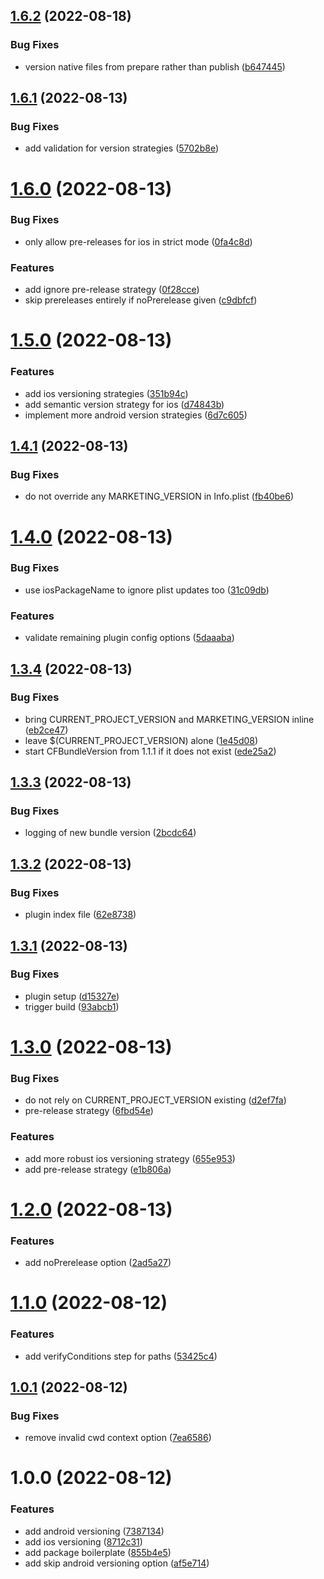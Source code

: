 ## [1.6.2](https://github.com/alexandermendes/semantic-release-react-native/compare/v1.6.1...v1.6.2) (2022-08-18)


### Bug Fixes

* version native files from prepare rather than publish ([b647445](https://github.com/alexandermendes/semantic-release-react-native/commit/b64744532620c6c1afa17d32c69fd942b991949e))

## [1.6.1](https://github.com/alexandermendes/semantic-release-react-native/compare/v1.6.0...v1.6.1) (2022-08-13)


### Bug Fixes

* add validation for version strategies ([5702b8e](https://github.com/alexandermendes/semantic-release-react-native/commit/5702b8e926fcbe7c652e7011a35b38179db7abc5))

# [1.6.0](https://github.com/alexandermendes/semantic-release-react-native/compare/v1.5.0...v1.6.0) (2022-08-13)


### Bug Fixes

* only allow pre-releases for ios in strict mode ([0fa4c8d](https://github.com/alexandermendes/semantic-release-react-native/commit/0fa4c8da132f87f650ead8f9afadd17c1e61563b))


### Features

* add ignore pre-release strategy ([0f28cce](https://github.com/alexandermendes/semantic-release-react-native/commit/0f28cce530b2df4fa25cfdfe7f7990ba5def8025))
* skip prereleases entirely if noPrerelease given ([c9dbfcf](https://github.com/alexandermendes/semantic-release-react-native/commit/c9dbfcf6228feb6ae733ca386d7a2d1f9cbe3052))

# [1.5.0](https://github.com/alexandermendes/semantic-release-react-native/compare/v1.4.1...v1.5.0) (2022-08-13)


### Features

* add ios versioning strategies ([351b94c](https://github.com/alexandermendes/semantic-release-react-native/commit/351b94c6cfb6ec02eff1f1e7ac172739d0acc96a))
* add semantic version strategy for ios ([d74843b](https://github.com/alexandermendes/semantic-release-react-native/commit/d74843bc9eceefdafe156a8c01c526b1ab5ac211))
* implement more android version strategies ([6d7c605](https://github.com/alexandermendes/semantic-release-react-native/commit/6d7c605f1f5f316c3a710870ee40038bdbdc4157))

## [1.4.1](https://github.com/alexandermendes/semantic-release-react-native/compare/v1.4.0...v1.4.1) (2022-08-13)


### Bug Fixes

* do not override any MARKETING_VERSION in Info.plist ([fb40be6](https://github.com/alexandermendes/semantic-release-react-native/commit/fb40be632b14320f541a929194a74ac6c94cbe7c))

# [1.4.0](https://github.com/alexandermendes/semantic-release-react-native/compare/v1.3.4...v1.4.0) (2022-08-13)


### Bug Fixes

* use iosPackageName to ignore plist updates too ([31c09db](https://github.com/alexandermendes/semantic-release-react-native/commit/31c09db1e26072a77da531ff385a51306ac92d9b))


### Features

* validate remaining plugin config options ([5daaaba](https://github.com/alexandermendes/semantic-release-react-native/commit/5daaaba09f9c86f43bf36d55023064231088cd61))

## [1.3.4](https://github.com/alexandermendes/semantic-release-react-native/compare/v1.3.3...v1.3.4) (2022-08-13)


### Bug Fixes

* bring CURRENT_PROJECT_VERSION and MARKETING_VERSION inline ([eb2ce47](https://github.com/alexandermendes/semantic-release-react-native/commit/eb2ce4799724a467ef36578a447054637957ef2f))
* leave $(CURRENT_PROJECT_VERSION) alone ([1e45d08](https://github.com/alexandermendes/semantic-release-react-native/commit/1e45d086873ab3a9267478b0ac14a3f0b5e5e648))
* start CFBundleVersion from 1.1.1 if it does not exist ([ede25a2](https://github.com/alexandermendes/semantic-release-react-native/commit/ede25a25687b482c1ec8db41716a598aec0d6781))

## [1.3.3](https://github.com/alexandermendes/semantic-release-react-native/compare/v1.3.2...v1.3.3) (2022-08-13)


### Bug Fixes

* logging of new bundle version ([2bcdc64](https://github.com/alexandermendes/semantic-release-react-native/commit/2bcdc642f676dccdd0e553139b09abcd8b3cea28))

## [1.3.2](https://github.com/alexandermendes/semantic-release-react-native/compare/v1.3.1...v1.3.2) (2022-08-13)


### Bug Fixes

* plugin index file ([62e8738](https://github.com/alexandermendes/semantic-release-react-native/commit/62e87382c9d491206cdc8c7d54b358958a43918c))

## [1.3.1](https://github.com/alexandermendes/semantic-release-react-native/compare/v1.3.0...v1.3.1) (2022-08-13)


### Bug Fixes

* plugin setup ([d15327e](https://github.com/alexandermendes/semantic-release-react-native/commit/d15327e4559febea033640a111b5d350cbdc1d57))
* trigger build ([93abcb1](https://github.com/alexandermendes/semantic-release-react-native/commit/93abcb1a70ddd0ee36f687b03eb317c70cb3cddd))

# [1.3.0](https://github.com/alexandermendes/semantic-release-react-native/compare/v1.2.0...v1.3.0) (2022-08-13)


### Bug Fixes

* do not rely on CURRENT_PROJECT_VERSION existing ([d2ef7fa](https://github.com/alexandermendes/semantic-release-react-native/commit/d2ef7fa190dba860fce23cd5c1ac0ff312397257))
* pre-release strategy ([6fbd54e](https://github.com/alexandermendes/semantic-release-react-native/commit/6fbd54e3921294703435328fcf22c431a7a77ce8))


### Features

* add more robust ios versioning strategy ([655e953](https://github.com/alexandermendes/semantic-release-react-native/commit/655e953f0b860eec7b078a66190c4f5b70acf3dd))
* add pre-release strategy ([e1b806a](https://github.com/alexandermendes/semantic-release-react-native/commit/e1b806a2473d614cd92fe7428ae65b58799dafa6))

# [1.2.0](https://github.com/alexandermendes/semantic-release-react-native/compare/v1.1.0...v1.2.0) (2022-08-13)


### Features

* add noPrerelease option ([2ad5a27](https://github.com/alexandermendes/semantic-release-react-native/commit/2ad5a271fba5a822e7ce11b6416b4ad5df863be9))

# [1.1.0](https://github.com/alexandermendes/semantic-release-react-native/compare/v1.0.1...v1.1.0) (2022-08-12)


### Features

* add verifyConditions step for paths ([53425c4](https://github.com/alexandermendes/semantic-release-react-native/commit/53425c4fe6294c95650ffb96da770ceae445c59e))

## [1.0.1](https://github.com/alexandermendes/semantic-release-react-native/compare/v1.0.0...v1.0.1) (2022-08-12)


### Bug Fixes

* remove invalid cwd context option ([7ea6586](https://github.com/alexandermendes/semantic-release-react-native/commit/7ea6586dfa0bf2dc398a8167b42dcd27a31360b5))

# 1.0.0 (2022-08-12)


### Features

* add android versioning ([7387134](https://github.com/alexandermendes/semantic-release-react-native/commit/738713469afe8a39a4fcffdd20189c3b3ecc42a8))
* add ios versioning ([8712c31](https://github.com/alexandermendes/semantic-release-react-native/commit/8712c31485748f51d4967229128bbc3e09d9fb45))
* add package boilerplate ([855b4e5](https://github.com/alexandermendes/semantic-release-react-native/commit/855b4e5df94cb0e245ae8c21a84d10eaf526c215))
* add skip android versioning option ([af5e714](https://github.com/alexandermendes/semantic-release-react-native/commit/af5e71432076c662d290875d48ab24b4d31a7d64))
